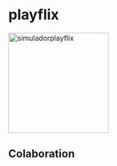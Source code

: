# playflix


<img width="200" alt="simuladorplayflix" src="https://user-images.githubusercontent.com/55468847/94487047-3ba27b80-01d8-11eb-8506-61649909a9d5.png">



## Colaboration

